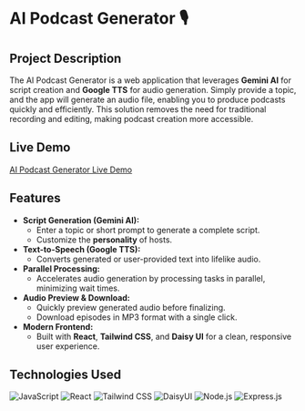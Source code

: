 # AI Podcast Generator 🎙️

## Project Description
The AI Podcast Generator is a web application that leverages **Gemini AI** for script creation and **Google TTS** for audio generation. Simply provide a topic, and the app will generate an audio file, enabling you to produce podcasts quickly and efficiently. This solution removes the need for traditional recording and editing, making podcast creation more accessible.

## Live Demo
[AI Podcast Generator Live Demo](ai-podcast-generator-production.up.railway.app)


## Features
- **Script Generation (Gemini AI):**
  - Enter a topic or short prompt to generate a complete script.
  - Customize the **personality** of hosts.
- **Text-to-Speech (Google TTS):**
  - Converts generated or user-provided text into lifelike audio.
- **Parallel Processing:**
  - Accelerates audio generation by processing tasks in parallel, minimizing wait times.
- **Audio Preview & Download:**
  - Quickly preview generated audio before finalizing.
  - Download episodes in MP3 format with a single click.
- **Modern Frontend:**
  - Built with **React**, **Tailwind CSS**, and **Daisy UI** for a clean, responsive user experience.

## Technologies Used
![JavaScript](https://img.shields.io/badge/JavaScript-F7DF1E?style=for-the-badge&logo=javascript&logoColor=black)
![React](https://img.shields.io/badge/React-61DAFB?style=for-the-badge&logo=react&logoColor=black)
![Tailwind CSS](https://img.shields.io/badge/Tailwind_CSS-38B2AC?style=for-the-badge&logo=tailwind-css&logoColor=white)
![DaisyUI](https://img.shields.io/badge/DaisyUI-5A0EF8?style=for-the-badge&logo=daisyui&logoColor=white)
![Node.js](https://img.shields.io/badge/Node.js-339933?style=for-the-badge&logo=node.js&logoColor=white)
![Express.js](https://img.shields.io/badge/Express.js-000000?style=for-the-badge&logo=express&logoColor=white)
